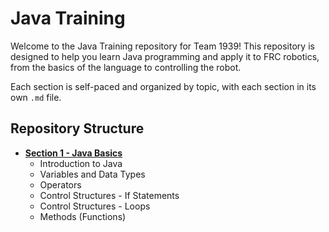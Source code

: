 # Java Training

Welcome to the Java Training repository for Team 1939! This repository is designed to help you learn Java programming and apply it to FRC robotics, from the basics of the language to controlling the robot.

Each section is self-paced and organized by topic, with each section in its own `.md` file. 

## Repository Structure
- [**Section 1 - Java Basics**](Section%201.md)
  - Introduction to Java
  - Variables and Data Types
  - Operators
  - Control Structures - If Statements
  - Control Structures - Loops
  - Methods (Functions)